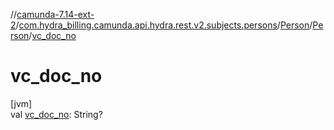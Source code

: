 //[camunda-7.14-ext-2](../../../../index.md)/[com.hydra_billing.camunda.api.hydra.rest.v2.subjects.persons](../../index.md)/[Person](../index.md)/[Person](index.md)/[vc_doc_no](vc_doc_no.md)

# vc_doc_no

[jvm]\
val [vc_doc_no](vc_doc_no.md): String?
